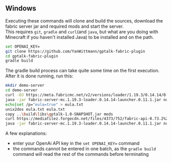 ## Windows

Executing these commands will clone and build the sources, download the fabric server jar and required mods and start
the server.  
This requires `git`, `gradle` and `curl`(and `java`, but what are you doing with Minecraft if you haven't installed
Java) to be installed and on the path.

```bash
set OPENAI_KEY=
git clone https://github.com/YanWittmann/gptalk-fabric-plugin
cd gptalk-fabric-plugin
gradle build
```

The gradle build process can take quite some time on the first execution. After it is done running, run this:

```bash
mkdir demo-server
cd demo-server
curl -OJ https://meta.fabricmc.net/v2/versions/loader/1.19.3/0.14.14/0.11.1/server/jar
java -jar fabric-server-mc.1.19.3-loader.0.14.14-launcher.0.11.1.jar nogui
echo|set /p="eula=true" > eula.txt
unix2dos eula.txt eula.txt
copy ..\build\libs\gptalk-1.0-SNAPSHOT.jar mods
curl https://mediafilez.forgecdn.net/files/4373/752/fabric-api-0.73.2%2B1.19.3.jar --output mods/api-0.73.2+1.19.3.jar
java -jar fabric-server-mc.1.19.3-loader.0.14.14-launcher.0.11.1.jar nogui
```

A few explanations:

- enter your OpenAi API key in the `set OPENAI_KEY=` command
- the commands cannot be entered in one batch, as the `gradle build` command will read the rest of the commands before
  terminating
